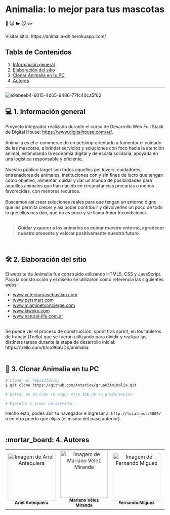 <h1>Animalia: lo mejor para tus mascotas</h1>
🐶 🐱 🐦 🐭 🐟
<br>
<br>
Visitar sitio: https://animalia-dh.herokuapp.com/

## Tabla de Contenidos
1. <a href="#-1-informaci%C3%B3n-general">Información general</a>  
2. <a href="#%EF%B8%8F-2-elaboraci%C3%B3n-del-sitio">Elaboración del sitio</a>  
3. <a href="#-3-clonar-animalia-en-tu-pc">Clonar Animalia en tu PC</a>
4. <a href="#mortar_board-4-autores">Autores</a>  
  
  ---  

![e9abeeb4-6015-4d65-9486-77fc40ca5f62](https://user-images.githubusercontent.com/100479971/164115117-5990176e-ac1e-4db5-927b-f222dafb2893.jpg)

<h2>💻 1. Información general</h2>

Proyecto integrador realizado durante el curso de Desarrollo Web Full Stack de Digital House: https://www.digitalhouse.com/ar/.
<br>
<br>
Animalia es el e-commerce de un petshop orientado a fomentar el cuidado de las mascotas, a brindar servicios y soluciones con foco hacia la atención animal, estimulando la economía digital y de escala solidaria, apoyada en una logística responsable y eficiente.
<br>
<br>
Nuestro público target son todos aquellos pet lovers, cuidadores, entrenadores de animales, instituciones con y sin fines de lucro que tengan como objetivo, alimentar, cuidar y dar un mundo de posibilidades para aquellos animales que han nacido en circunstancias precarias o menos favorecidas, con menores recursos.
<br>
<br>
Buscamos así crear soluciones reales para que tengan un entorno digno que les permita crecer y así poder contribuir y devolverles un poco de todo lo que ellos nos dan, que no es poco y se llama Amor Incondicional.  
<br>
> **Cuidar y querer a los animales es cuidar nuestro entorno, agradecer nuestro presente y valorar positivamente nuestro futuro.**
<br>
<h2>🛠️ 2. Elaboración del sitio</h2>  
  
El website de Animalia fue construido utilizando HTML5, CSS y JavaScript. Para la construcción y el diseño se utilizaron como referencia las siguientes webs:
- www.veterinariasebastian.com  
- www.petsmart.com  
- www.miamipetconcierge.com  
- www.kiwoko.com  
- www.natural-life.com.ar
<br>
Se puede ver el proceso de construcción, sprint tras sprint, en los tableros de trabajo (Trello) que se fueron utilizando para dividir y realizar las distintas tareas durante la etapa de desarrollo inicial: https://trello.com/b/co96aUDo/animalia.
<br>
<br>
<h2>👷 3. Clonar Animalia en tu PC</h2>

```bash
# Clonar el repositorio:
$ git clone https://github.com/Antariex/grupo3Animalia.git

# Entrar en VS Code (o algún otro IDE de tu preferencia).

# Ejecutar o crear un servidor.

```

Hecho esto, podés abir tu navegador e ingresar a: `http://localhost:3000/` o en otro puerto que elijas (el mismo del paso anterior).
<br>
<br>
<h2>:mortar_board: 4. Autores</h2>

<table>
    <tr>
        <td align="center">
            <a href="https://github.com/antariex">
                <img src="https://avatars.githubusercontent.com/u/100479971?v=4" width="150px;" alt="Imagem de Ariel Antequiera" />
                <br />
                <sub><b>Ariel Antequiera</b></sub>
            </a>
        </td>
        <td align="center">
            <a href="https://github.com/Marianoide">
                <img src="https://avatars.githubusercontent.com/u/102563023?v=4" width="150px;" alt="Imagem de Mariano Vélez Miranda" />
                <br />
                <sub><b>Mariano Vélez Miranda</b></sub>
            </a>
        </td>
        <td align="center">
            <a href="https://github.com/FernandoMig">
                <img src="https://avatars.githubusercontent.com/u/102432412?v=4" width="150px;" alt="Imagem de Fernando Miguez" />
                <br />
                <sub><b>Fernando Miguez</b></sub>
            </a>
        </td>
        <td align="center">
            <a href="https://github.com/MaruBruno">
                <img src="https://avatars.githubusercontent.com/u/102558669?v=4" width="150px;" alt="Image de Maria Eugenia Bruno" />
                <br />
                <sub><b>Maria Eugenia Bruno</b></sub>
            </a>
        </td>
   </tr>
</table>
